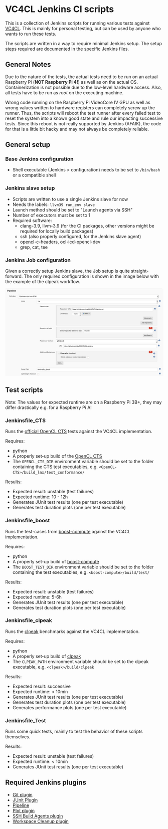 # VC4CL Jenkins CI scripts

This is a collection of Jenkins scripts for running various tests against [VC4CL](https://github.com/doe300/VC4CL).
This is mainly for personal testing, but can be used by anyone who wants to run these tests.

The scripts are written in a way to require minimal Jenkins setup.
The setup steps required are documented in the specific Jenkins files.

## General Notes
Due to the nature of the tests, the actual tests need to be run on an actual Raspberry Pi (**NOT Raspberry Pi 4!**)
as well as on the actual OS. Containerization is not possible due to the low-level hardware access.
Also, all tests have to be run as *root* on the executing machine.

Wrong code running on the Raspberry Pi VideoCore IV GPU as well as wrong values written to hardware registers can completely screw up the runner.
Thus, the scripts will reboot the test runner after every failed test to reset the system into a known good state and rule our impacting successive tests.
Since this reboot is not really supported by Jenkins (AFAIK), the code for that is a little bit hacky and may not always be completely reliable.

## General setup

### Base Jenkins configuration
- Shell executable (Jenkins > configuration) needs to be set to `/bin/bash` or a compatible shell

### Jenkins slave setup
- Scripts are written to use a single Jenkins slave for now
- Needs the labels: `llvm39 run_env slave`
- Launch method should be set to "Launch agents via SSH"
- Number of executors must be set to 1
- Required software:
  * clang-3.9, llvm-3.9 (for the CI packages, other versions might be required for locally build packages)
  * ssh (also properly configured, for the Jenkins slave agent)
  * opencl-c-headers, ocl-icd-opencl-dev
  * grep, cat, tee

### Jenkins Job configuration

Given a correctly setup Jenkins slave, the Job setup is quite straight-forward.
The only required configuration is shown in the image below with the example of the clpeak workflow.

![alt text](./screenshot-clpeak.png?raw=true "Clpeak SCM configuration")

## Test scripts
Note: The values for expected runtime are on a Raspberry Pi 3B+, they may differ drastically e.g. for a Raspberry Pi A!

### Jenkinsfile_CTS
Runs the [official OpenCL CTS](https://github.com/KhronosGroup/OpenCL-CTS/) tests against the VC4CL implementation.

Requires:
- python
- A properly set-up build of the [OpenCL CTS](https://github.com/KhronosGroup/OpenCL-CTS/)
- The `OPENCL_CTS_DIR` environment variable should be set to the folder containing the CTS test executables, e.g. `<OpenCL-CTS>/build_lnx/test_conformance/`

Results:
- Expected result: unstable (test failures)
- Expected runtime: 10 - 12h
- Generates JUnit test results (one per test executable)
- Generates test duration plots (one per test executable)

### Jenkinsfile_boost
Runs the test-cases from [boost-compute](https://github.com/boostorg/compute/) against the VC4CL implementation.

Requires:
- python
- A properly set-up build of [boost-compute](https://github.com/boostorg/compute/)
- The `BOOST_TEST_DIR` environment variable should be set to the folder containing the test executables, e.g. `<boost-compute>/build/test/`

Results:
- Expected result: unstable (test failures)
- Expected runtime: 5-6h
- Generates JUnit test results (one per test executable)
- Generates test duration plots (one per test executable)

### Jenkinsfile_clpeak
Runs the [clpeak](https://github.com/krrishnarraj/clpeak) benchmarks against the VC4CL implementation.

Requires:
- python
- A properly set-up build of [clpeak](https://github.com/krrishnarraj/clpeak)
- The `CLPEAK_PATH` environment variable should be set to the clpeak executable, e.g. `<clpeak>/build/clpeak`

Results:
- Expected result: successive
- Expected runtime: &lt; 10min
- Generates JUnit test results (one per test executable)
- Generates test duration plots (one per test executable)
- Generates performance plots (one per test executable)

### Jenkinsfile_Test
Runs some quick tests, mainly to test the behavior of these scripts themselves.

Results:
- Expected result: unstable (test failures)
- Expected runtime: &lt; 10min
- Generates JUnit test results (one per test executable)

## Required Jenkins plugins

- [Git plugin](https://plugins.jenkins.io/git)
- [JUnit Plugin](https://plugins.jenkins.io/junit)
- [Pipeline](https://plugins.jenkins.io/workflow-aggregator)
- [Plot plugin](https://plugins.jenkins.io/plot)
- [SSH Build Agents plugin](https://plugins.jenkins.io/ssh-slaves)
- [Workspace Cleanup plugin](https://plugins.jenkins.io/ws-cleanup)
